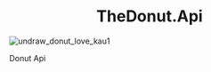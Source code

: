  <h1 align="center">TheDonut.Api </h1>

![undraw_donut_love_kau1](https://user-images.githubusercontent.com/25781203/141845032-8fb8928c-e3e7-49a0-ac2a-80c9e4377a97.png)


Donut Api 
